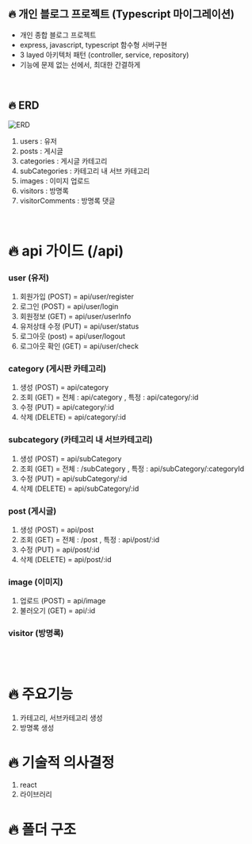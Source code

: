 ## 🔥 개인 블로그 프로젝트 (Typescript 마이그레이션)

- 개인 종합 블로그 프로젝트
- express, javascript, typescript 함수형 서버구현
- 3 layed 아키텍처 패턴 (controller, service, repository)
- 기능에 문제 없는 선에서, 최대한 간결하게

<br>

## 🔥 ERD

![ERD](https://ifh.cc/g/abA16w.png)

1. users : 유저
2. posts : 게시글
3. categories : 게시글 카테고리
4. subCategories : 카테고리 내 서브 카테고리
5. images : 이미지 업로드
6. visitors : 방명록
7. visitorComments : 방명록 댓글

<br>

# 🔥 api 가이드 (/api)

### user (유저)

1. 회원가입 (POST) = api/user/register
2. 로그인 (POST) = api/user/login
3. 회원정보 (GET) = api/user/userInfo
4. 유저상태 수정 (PUT) = api/user/status
5. 로그아웃 (post) = api/user/logout
6. 로그아웃 확인 (GET) = api/user/check

### category (게시판 카테고리)

1. 생성 (POST) = api/category
2. 조회 (GET) = 전체 : api/category , 특정 : api/category/:id
3. 수정 (PUT) = api/category/:id
4. 삭제 (DELETE) = api/category/:id

### subcategory (카테고리 내 서브카테고리)

1. 생성 (POST) = api/subCategory
2. 조회 (GET) = 전체 : /subCategory , 특정 : api/subCategory/:categoryId
3. 수정 (PUT) = api/subCategory/:id
4. 삭제 (DELETE) = api/subCategory/:id

### post (게시글)

1. 생성 (POST) = api/post
2. 조회 (GET) = 전체 : /post , 특정 : api/post/:id
3. 수정 (PUT) = api/post/:id
4. 삭제 (DELETE) = api/post/:id

### image (이미지)

1. 업로드 (POST) = api/image
2. 불러오기 (GET) = api/:id

### visitor (방명록)

<br>

<br>

# 🔥 주요기능

1. 카테고리, 서브카테고리 생성
2. 방명록 생성

# 🔥 기술적 의사결정

1. react
2. 라이브러리

# 🔥 폴더 구조
